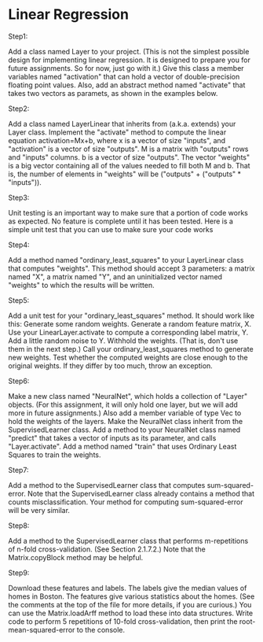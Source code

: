 # Linear Regression

Step1: 

Add a class named Layer to your project. (This is not the simplest possible design for implementing linear regression. It is designed to prepare you for future assignments. So for now, just go with it.) Give this class a member variables named "activation" that can hold a vector of double-precision floating point values. Also, add an abstract method named "activate" that takes two vectors as paramets, as shown in the examples below.

Step2:

Add a class named LayerLinear that inherits from (a.k.a. extends) your Layer class. Implement the "activate" method to compute the linear equation activation=Mx+b, where x is a vector of size "inputs", and "activation" is a vector of size "outputs". M is a matrix with "outputs" rows and "inputs" columns. b is a vector of size "outputs". The vector "weights" is a big vector containing all of the values needed to fill both M and b. That is, the number of elements in "weights" will be ("outputs" + ("outputs" * "inputs")). 

Step3:

Unit testing is an important way to make sure that a portion of code works as expected. No feature is complete until it has been tested. Here is a simple unit test that you can use to make sure your code works

Step4: 

Add a method named "ordinary_least_squares" to your LayerLinear class that computes "weights". This method should accept 3 parameters: a matrix named "X", a matrix named "Y", and an uninitialized vector named "weights" to which the results will be written.

Step5:

Add a unit test for your "ordinary_least_squares" method. It should work like this:
Generate some random weights.
Generate a random feature matrix, X.
Use your LinearLayer.activate to compute a corresponding label matrix, Y.
Add a little random noise to Y.
Withhold the weights. (That is, don't use them in the next step.)
Call your ordinary_least_squares method to generate new weights.
Test whether the computed weights are close enough to the original weights. If they differ by too much, throw an exception.

Step6:

Make a new class named "NeuralNet", which holds a collection of "Layer" objects. (For this assignment, it will only hold one layer, but we will add more in future assignments.) Also add a member variable of type Vec to hold the weights of the layers. Make the NeuralNet class inherit from the SupervisedLearner class. Add a method to your NeuralNet class named "predict" that takes a vector of inputs as its parameter, and calls "Layer.activate". Add a method named "train" that uses Ordinary Least Squares to train the weights.

Step7:

Add a method to the SupervisedLearner class that computes sum-squared-error. Note that the SupervisedLearner class already contains a method that counts misclassification. Your method for computing sum-squared-error will be very similar.

Step8:

Add a method to the SupervisedLearner class that performs m-repetitions of n-fold cross-validation. (See Section 2.1.7.2.) Note that the Matrix.copyBlock method may be helpful.

Step9:

Download these features and labels. The labels give the median values of homes in Boston. The features give various statistics about the homes. (See the comments at the top of the file for more details, if you are curious.) You can use the Matrix.loadArff method to load these into data structures. Write code to perform 5 repetitions of 10-fold cross-validation, then print the root-mean-squared-error to the console.



